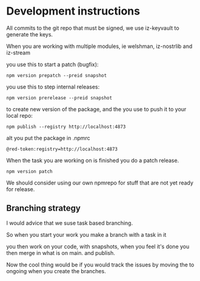 # Development instructions

All commits to the git repo that must be signed, we use iz-keyvault to generate the keys.

When you are working with multiple modules, ie welshman, iz-nostrlib and iz-stream

you use this to start a patch (bugfix):

    npm version prepatch --preid snapshot

you use this to step internal releases:

    npm version prerelease --preid snapshot

to create new version of the package, and the you use to push it to your local repo:

    npm publish --registry http://localhost:4873

alt you put the package in .npmrc

    @red-token:registry=http://localhost:4873

When the task you are working on is finished you do a patch release.

    npm version patch 

We should consider using our own npmrepo for stuff that are not yet ready for release.

## Branching strategy

I would advice that we suse task based branching.

So when you start your work you make a branch with a task in it

you then work on your code, with snapshots, when you feel it's done you then merge in what is on main. and publish. 

Now the cool thing would be if you would track the issues by moving the to ongoing when you create the branches.

